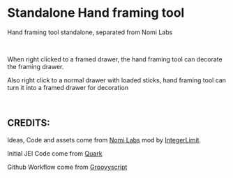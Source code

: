 # Standalone Hand framing tool

Hand framing tool standalone, separated from Nomi Labs

 

When right clicked to a framed drawer, the hand framing tool can decorate the framing drawer.

Also right click to a normal drawer with loaded sticks, hand framing tool can turn it into a framed drawer for decoration

 

## CREDITS:

Ideas, Code and assets come from [Nomi Labs](https://www.curseforge.com/minecraft/mc-mods/nomi-labs) mod by [IntegerLimit](https://www.curseforge.com/members/integerlimit/projects).

Initial JEI Code come from [Quark](https://www.curseforge.com/minecraft/mc-mods/quark)

Github Workflow come from [Groovyscript](https://www.curseforge.com/minecraft/mc-mods/groovyscript)
